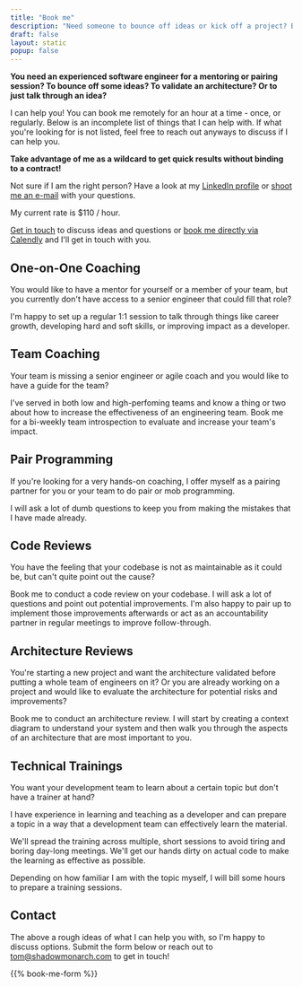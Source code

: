 ```yaml
---
title: "Book me"
description: "Need someone to bounce off ideas or kick off a project? Book me!"
draft: false
layout: static
popup: false
---
```


**You need an experienced software engineer for a mentoring or pairing session? To bounce off some ideas? To validate an architecture? Or to just talk through an idea?**

I can help you! You can book me remotely for an hour at a time - once, or regularly. Below is an incomplete list of things that I can help with. If what you're looking for is not listed, feel free to reach out anyways to discuss if I can help you.

**Take advantage of me as a wildcard to get quick results without binding to a contract!**

Not sure if I am the right person? Have a look at my [LinkedIn profile](https://www.linkedin.com/in/thombergs/) or [shoot me an e-mail](mailto:tom@shadowmonarch.com) with your questions.

My current rate is $110 / hour.

[Get in touch](mailto:tom@shadowmonarch.com) to discuss ideas and questions or [book me directly via Calendly](https://calendly.com/thombergs/60min) and I'll get in touch with you.

## One-on-One Coaching

You would like to have a mentor for yourself or a member of your team, but you currently don't have access to a senior engineer that could fill that role?

I'm happy to set up a regular 1:1 session to talk through things like career growth, developing hard and soft skills, or improving impact as a developer.

## Team Coaching

Your team is missing a senior engineer or agile coach and you would like to have a guide for the team?

I've served in both low and high-perfoming teams and know a thing or two about how to increase the effectiveness of an engineering team. Book me for a bi-weekly team introspection to evaluate and increase your team's impact.

## Pair Programming

If you're looking for a very hands-on coaching, I offer myself as a pairing partner for you or your team to do pair or mob programming.

I will ask a lot of dumb questions to keep you from making the mistakes that I have made already.

## Code Reviews

You have the feeling that your codebase is not as maintainable as it could be, but can't quite point out the cause?

Book me to conduct a code review on your codebase. I will ask a lot of questions and point out potential improvements. I'm also happy to pair up to implement those improvements afterwards or act as an accountability partner in regular meetings to improve follow-through.

## Architecture Reviews

You're starting a new project and want the architecture validated before putting a whole team of engineers on it? Or you are already working on a project and would like to evaluate the architecture for potential risks and improvements?

Book me to conduct an architecture review. I will start by creating a context diagram to understand your system and then walk you through the aspects of an architecture that are most important to you.

## Technical Trainings

You want your development team to learn about a certain topic but don't have a trainer at hand?

I have experience in learning and teaching as a developer and can prepare a topic in a way that a development team can effectively learn the material.

We'll spread the training across multiple, short sessions to avoid tiring and boring day-long meetings. We'll get our hands dirty on actual code to make the learning as effective as possible.

Depending on how familiar I am with the topic myself, I will bill some hours to prepare a training sessions.

## Contact

The above a rough ideas of what I can help you with, so I'm happy to discuss options. Submit the form below or reach out to [tom@shadowmonarch.com](mailto:tom@shadowmonarch.com) to get in touch!

{{% book-me-form %}}
